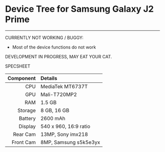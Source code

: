 # Device Tree for Samsung Galaxy J2 Prime

-----
CURRENTLY NOT WORKING / BUGGY: 
* Most of the device functions do not work


DEVELOPMENT IN PROGRESS, MAY EAT YOUR CAT.


SPECSHEET

Component | Details
---------:|:-------------------------
CPU       | MediaTek MT6737T
GPU       | Mali-T720MP2
RAM       | 1.5 GB
Storage   | 8 GB, 16 GB
Battery   | 2600 mAh
Display   | 540 x 960, 16:9 ratio
Rear Cam  | 13MP, Sony imx218
Front Cam | 8MP, Samsung s5k5e3yx
